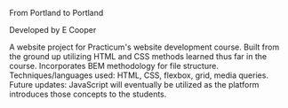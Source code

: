 From Portland to Portland

Developed by E Cooper

A website project for Practicum's website development course. Built from the ground up utilizing HTML and CSS methods learned thus far in the course.
Incorporates BEM methodology for file structure.
Techniques/languages used: HTML, CSS, flexbox, grid, media queries.
Future updates: JavaScript will eventually be utilized as the platform introduces those concepts to the students.